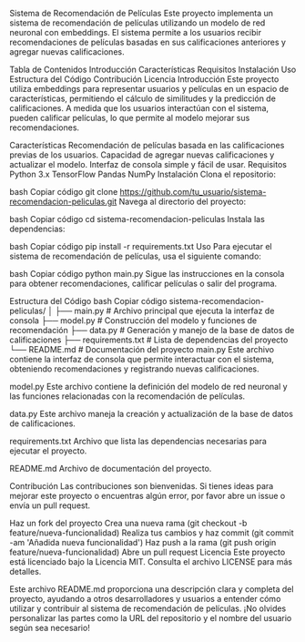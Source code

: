 Sistema de Recomendación de Películas
Este proyecto implementa un sistema de recomendación de películas utilizando un modelo de red neuronal con embeddings. El sistema permite a los usuarios recibir recomendaciones de películas basadas en sus calificaciones anteriores y agregar nuevas calificaciones.

Tabla de Contenidos
Introducción
Características
Requisitos
Instalación
Uso
Estructura del Código
Contribución
Licencia
Introducción
Este proyecto utiliza embeddings para representar usuarios y películas en un espacio de características, permitiendo el cálculo de similitudes y la predicción de calificaciones. A medida que los usuarios interactúan con el sistema, pueden calificar películas, lo que permite al modelo mejorar sus recomendaciones.

Características
Recomendación de películas basada en las calificaciones previas de los usuarios.
Capacidad de agregar nuevas calificaciones y actualizar el modelo.
Interfaz de consola simple y fácil de usar.
Requisitos
Python 3.x
TensorFlow
Pandas
NumPy
Instalación
Clona el repositorio:

bash
Copiar código
git clone https://github.com/tu_usuario/sistema-recomendacion-peliculas.git
Navega al directorio del proyecto:

bash
Copiar código
cd sistema-recomendacion-peliculas
Instala las dependencias:

bash
Copiar código
pip install -r requirements.txt
Uso
Para ejecutar el sistema de recomendación de películas, usa el siguiente comando:

bash
Copiar código
python main.py
Sigue las instrucciones en la consola para obtener recomendaciones, calificar películas o salir del programa.

Estructura del Código
bash
Copiar código
sistema-recomendacion-peliculas/
│
├── main.py             # Archivo principal que ejecuta la interfaz de consola
├── model.py            # Construcción del modelo y funciones de recomendación
├── data.py             # Generación y manejo de la base de datos de calificaciones
├── requirements.txt    # Lista de dependencias del proyecto
└── README.md           # Documentación del proyecto
main.py
Este archivo contiene la interfaz de consola que permite interactuar con el sistema, obteniendo recomendaciones y registrando nuevas calificaciones.

model.py
Este archivo contiene la definición del modelo de red neuronal y las funciones relacionadas con la recomendación de películas.

data.py
Este archivo maneja la creación y actualización de la base de datos de calificaciones.

requirements.txt
Archivo que lista las dependencias necesarias para ejecutar el proyecto.

README.md
Archivo de documentación del proyecto.

Contribución
Las contribuciones son bienvenidas. Si tienes ideas para mejorar este proyecto o encuentras algún error, por favor abre un issue o envía un pull request.

Haz un fork del proyecto
Crea una nueva rama (git checkout -b feature/nueva-funcionalidad)
Realiza tus cambios y haz commit (git commit -am 'Añadida nueva funcionalidad')
Haz push a la rama (git push origin feature/nueva-funcionalidad)
Abre un pull request
Licencia
Este proyecto está licenciado bajo la Licencia MIT. Consulta el archivo LICENSE para más detalles.

Este archivo README.md proporciona una descripción clara y completa del proyecto, ayudando a otros desarrolladores y usuarios a entender cómo utilizar y contribuir al sistema de recomendación de películas. ¡No olvides personalizar las partes como la URL del repositorio y el nombre del usuario según sea necesario!
